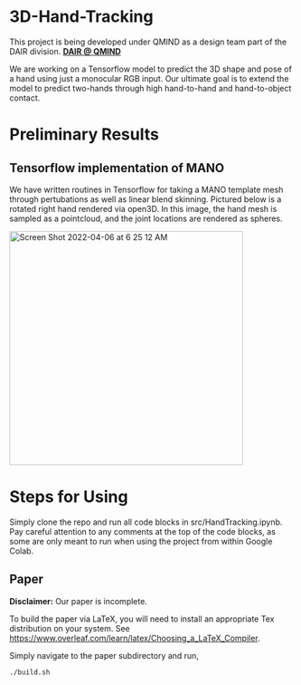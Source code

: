 # 3D-Hand-Tracking

This project is being developed under QMIND as a design team part of the DAIR division. **<a style="text-align:left" href="https://qmind.ca/#Research">
DAIR @ QMIND
</a>**

We are working on a Tensorflow model to predict the 3D shape and pose of a hand using just a monocular RGB input. Our ultimate goal is to extend the model to predict two-hands through high hand-to-hand and hand-to-object contact.

# Preliminary Results

## Tensorflow implementation of MANO 

We have written routines in Tensorflow for taking a MANO template mesh through pertubations as well as linear blend
skinning. Pictured below is a rotated right hand rendered via open3D. In this image, the hand mesh is sampled as a pointcloud, and the joint locations are rendered as spheres.

<img width="413" alt="Screen Shot 2022-04-06 at 6 25 12 AM" src="https://user-images.githubusercontent.com/38915815/161954714-5e7b46cd-f3f9-445b-8329-2fefc9631994.png">

# Steps for Using

Simply clone the repo and run all code blocks in src/HandTracking.ipynb. Pay careful attention to any comments at the top of the code blocks, as some are only meant to run when using the project from within Google Colab.

## Paper

**Disclaimer:** Our paper is incomplete.

To build the paper via LaTeX, you will need to install an appropriate Tex distribution on your system. See https://www.overleaf.com/learn/latex/Choosing_a_LaTeX_Compiler.

Simply navigate to the paper subdirectory and run,

```
./build.sh
```



